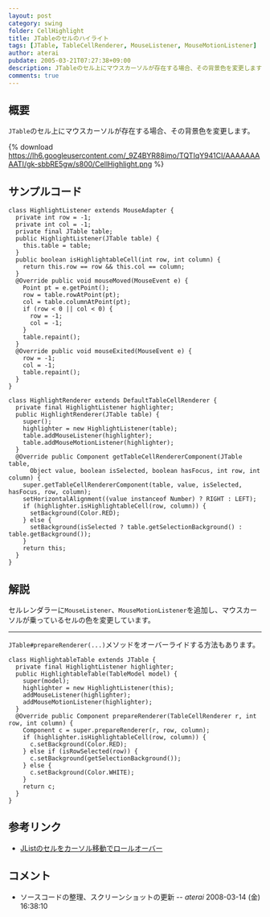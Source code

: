 ```yaml
---
layout: post
category: swing
folder: CellHighlight
title: JTableのセルのハイライト
tags: [JTable, TableCellRenderer, MouseListener, MouseMotionListener]
author: aterai
pubdate: 2005-03-21T07:27:38+09:00
description: JTableのセル上にマウスカーソルが存在する場合、その背景色を変更します。
comments: true
---
```

## 概要
`JTable`のセル上にマウスカーソルが存在する場合、その背景色を変更します。

{% download https://lh6.googleusercontent.com/_9Z4BYR88imo/TQTIqY941CI/AAAAAAAAATI/gk-sbbRE5gw/s800/CellHighlight.png %}

## サンプルコード
<pre class="prettyprint"><code>class HighlightListener extends MouseAdapter {
  private int row = -1;
  private int col = -1;
  private final JTable table;
  public HighlightListener(JTable table) {
    this.table = table;
  }
  public boolean isHighlightableCell(int row, int column) {
    return this.row == row &amp;&amp; this.col == column;
  }
  @Override public void mouseMoved(MouseEvent e) {
    Point pt = e.getPoint();
    row = table.rowAtPoint(pt);
    col = table.columnAtPoint(pt);
    if (row &lt; 0 || col &lt; 0) {
      row = -1;
      col = -1;
    }
    table.repaint();
  }
  @Override public void mouseExited(MouseEvent e) {
    row = -1;
    col = -1;
    table.repaint();
  }
}
</code></pre>
<pre class="prettyprint"><code>class HighlightRenderer extends DefaultTableCellRenderer {
  private final HighlightListener highlighter;
  public HighlightRenderer(JTable table) {
    super();
    highlighter = new HighlightListener(table);
    table.addMouseListener(highlighter);
    table.addMouseMotionListener(highlighter);
  }
  @Override public Component getTableCellRendererComponent(JTable table,
      Object value, boolean isSelected, boolean hasFocus, int row, int column) {
    super.getTableCellRendererComponent(table, value, isSelected, hasFocus, row, column);
    setHorizontalAlignment((value instanceof Number) ? RIGHT : LEFT);
    if (highlighter.isHighlightableCell(row, column)) {
      setBackground(Color.RED);
    } else {
      setBackground(isSelected ? table.getSelectionBackground() : table.getBackground());
    }
    return this;
  }
}
</code></pre>

## 解説
セルレンダラーに`MouseListener`、`MouseMotionListener`を追加し、マウスカーソルが乗っているセルの色を変更しています。

- - - -
`JTable#prepareRenderer(...)`メソッドをオーバーライドする方法もあります。

<pre class="prettyprint"><code>class HighlightableTable extends JTable {
  private final HighlightListener highlighter;
  public HighlightableTable(TableModel model) {
    super(model);
    highlighter = new HighlightListener(this);
    addMouseListener(highlighter);
    addMouseMotionListener(highlighter);
  }
  @Override public Component prepareRenderer(TableCellRenderer r, int row, int column) {
    Component c = super.prepareRenderer(r, row, column);
    if (highlighter.isHighlightableCell(row, column)) {
      c.setBackground(Color.RED);
    } else if (isRowSelected(row)) {
      c.setBackground(getSelectionBackground());
    } else {
      c.setBackground(Color.WHITE);
    }
    return c;
  }
}
</code></pre>

## 参考リンク
- [JListのセルをカーソル移動でロールオーバー](http://ateraimemo.com/Swing/RollOverListener.html)

<!-- dummy comment line for breaking list -->

## コメント
- ソースコードの整理、スクリーンショットの更新 -- *aterai* 2008-03-14 (金) 16:38:10

<!-- dummy comment line for breaking list -->
